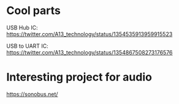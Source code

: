 # Cool parts

USB Hub IC: https://twitter.com/A13_technology/status/1354535913959915523

USB to UART IC: https://twitter.com/A13_technology/status/1354867508273176576

# Interesting project for audio

https://sonobus.net/
